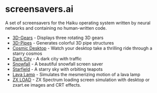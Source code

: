 # screensavers.ai
A set of screensavers for the Haiku operating system written by neural networks and containing no human-written code.

* [3D-Gears](/3d%20Gears/about.md) - Displays three rotating 3D gears
* [3D-Pipes](/3d%20Pipes/about.md) - Generates colorful 3D pipe structures
* [Cosmic Desktop](/Cosmic%20Desktop/about.md) - Watch your desktop take a thrilling ride through a starry cosmos
* [Dark City](/Dark%20City/about.md) - A dark city with traffic
* [Snowfall](/Snowfall/about.md) - A beautiful snowfall screen saver
* [Starfield](/Starfield/about.md) - A starry sky with orbiting teapots
* [Lava Lamp](/Lava%20Lamp/about.md) - Simulates the mesmerizing motion of a lava lamp
* [ZX LOAD](/ZX%20LOAD/about.md) - ZX Spectrum loading screen simulation with desktop or zxart.ee images and CRT effects.
